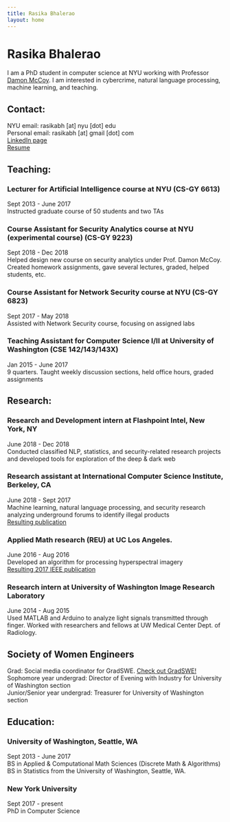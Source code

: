 ```yaml
---
title: Rasika Bhalerao
layout: home
---
```


# Rasika Bhalerao

I am a PhD student in computer science at NYU working with Professor [Damon McCoy](http://damonmccoy.com).
I am interested in cybercrime, natural language processing, machine learning, and teaching.

## Contact:
NYU email: rasikabh [at] nyu [dot] edu\
Personal email: rasikabh [at] gmail [dot] com\
[LinkedIn page](https://www.linkedin.com/in/rasika-bhalerao-8a827188)\
[Resume](https://drive.google.com/file/d/1h_ZbhhuRRcVPSLuSCOy5YDEDEkWsC_uR/view?usp=sharing)

## Teaching:
### Lecturer for Artificial Intelligence course at NYU (CS-GY 6613)
Sept 2013 - June 2017\
Instructed graduate course of 50 students and two TAs
### Course Assistant for Security Analytics course at NYU (experimental course) (CS-GY 9223)
Sept 2018 - Dec 2018\
Helped design new course on security analytics under Prof. Damon McCoy. Created homework assignments, gave several lectures, graded, helped students, etc.
### Course Assistant for Network Security course at NYU (CS-GY 6823)
Sept 2017 - May 2018\
Assisted with Network Security course, focusing on assigned labs
### Teaching Assistant for Computer Science I/II at University of Washington (CSE 142/143/143X)
Jan 2015 - June 2017\
9 quarters. Taught weekly discussion sections, held office hours, graded assignments

## Research:
### Research and Development intern at Flashpoint Intel, New York, NY
June 2018 - Dec 2018\
Conducted classified NLP, statistics, and security-related research projects and developed tools for exploration of the deep & dark web
### Research assistant at International Computer Science Institute, Berkeley, CA
June 2018 - Sept 2017\
Machine learning, natural language processing, and security research analyzing underground forums to identify illegal products\
[Resulting publication](https://arxiv.org/abs/1812.00381)
### Applied Math research (REU) at UC Los Angeles.
June 2016 - Aug 2016\
Developed an algorithm for processing hyperspectral imagery\
[Resulting 2017 IEEE publication](https://ieeexplore.ieee.org/document/7953347)
### Research intern at University of Washington Image Research Laboratory
June 2014 - Aug 2015\
Used MATLAB and Arduino to analyze light signals transmitted through finger. Worked with researchers and fellows at UW Medical Center Dept. of Radiology.

## Society of Women Engineers
Grad: Social media coordinator for GradSWE. [Check out GradSWE!](http://gradswe.swe.org/joinfollowcontact-us.html)\
Sophomore year undergrad: Director of Evening with Industry for University of Washington section\
Junior/Senior year undergrad: Treasurer for University of Washington section

## Education:
### University of Washington, Seattle, WA
Sept 2013 - June 2017\
BS in Applied & Computational Math Sciences (Discrete Math & Algorithms)\
BS in Statistics from the University of Washington, Seattle, WA.
### New York University
Sept 2017 - present\
PhD in Computer Science
